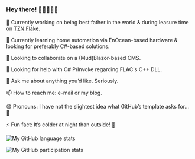### Hey there! 👋🏻🖖🏻🥳

🔭 Currently working on being best father in the world & during leasure time on [TZN Flake](../../../tzn-flake).

🌱 Currently learning home automation via EnOcean-based hardware & looking for preferably C#-based solutions.

👯 Looking to collaborate on a (Mud)Blazor-based CMS.

🤔 Looking for help with C# P/Invoke regarding FLAC's C++ DLL.

💬 Ask me about anything you’d like. Seriously.

📫 How to reach me: e-mail or my blog.

😄 Pronouns: I have not the slightest idea what GitHub’s template asks for... 🙈

⚡ Fun fact: It’s colder at night than outside! 🤪

![My GitHub language stats](https://github-readme-stats.vercel.app/api/top-langs/?hide_title=1&langs_count=10&layout=&theme=solarized-dark&username=eagle3386)

![My GitHub participation stats](https://github-readme-stats.vercel.app/api?border_radius=5&count_private=1&hide_title=1&include_all_commits=1&show_icons=1&theme=solarized-dark&username=eagle3386)
